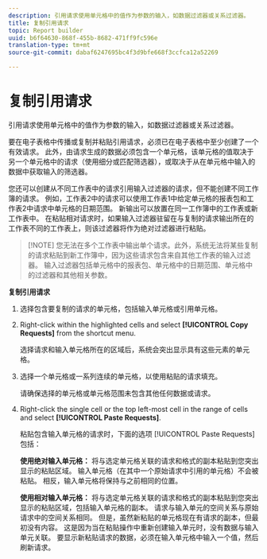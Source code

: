 ```yaml
---
description: 引用请求使用单元格中的值作为参数的输入，如数据过滤器或关系过滤器。
title: 复制引用请求
topic: Report builder
uuid: b6f64630-868f-455b-8682-471ff9fc596e
translation-type: tm+mt
source-git-commit: dabaf6247695bc4f3d9bfe668f3ccfca12a52269

---
```



# 复制引用请求

引用请求使用单元格中的值作为参数的输入，如数据过滤器或关系过滤器。

要在电子表格中传播或复制并粘贴引用请求，必须已在电子表格中至少创建了一个有效请求。 此外，由请求生成的数据必须包含一个单元格，该单元格的值取决于另一个单元格中的请求（使用细分或匹配筛选器），或取决于从在单元格中输入的数据中获取输入的筛选器。

您还可以创建从不同工作表中的请求引用输入过滤器的请求，但不能创建不同工作簿的请求。 例如，工作表2中的请求可以使用工作表1中给定单元格的报表包和工作表2中请求中单元格的日期范围。 新输出可以放置在同一工作簿中的工作表或新工作表中。 在粘贴相对请求时，如果输入过滤器驻留在与复制的请求输出所在的工作表不同的工作表上，则该过滤器将作为绝对过滤器进行粘贴。

>[!NOTE] 您无法在多个工作表中输出单个请求。此外，系统无法将某些复制的请求粘贴到新工作簿中，因为这些请求包含来自其他工作表的输入过滤器。 输入过滤器包括单元格中的报表包、单元格中的日期范围、单元格中的过滤器和其他相关参数。

**复制引用请求**

1. 选择包含要复制的请求的单元格，包括输入单元格或引用单元格。
1. Right-click within the highlighted cells and select **[!UICONTROL Copy Requests]** from the shortcut menu.

   选择请求和输入单元格所在的区域后，系统会突出显示具有这些元素的单元格。
1. 选择一个单元格或一系列连续的单元格，以使用粘贴的请求填充。

   请确保选择的单元格或单元格范围未包含其他任何数据或请求。
1. Right-click the single cell or the top left-most cell in the range of cells and select **[!UICONTROL Paste Requests]**.

   粘贴包含输入单元格的请求时，下面的选项 [!UICONTROL Paste Requests] 包括：

   **使用绝对输入单元格：** 将与选定单元格关联的请求和格式的副本粘贴到您突出显示的粘贴区域。 输入单元格（在其中一个原始请求中引用的单元格）不会被粘贴。 相反，输入单元格将保持与之前相同的位置。

   **使用相对输入单元格：** 将与选定单元格关联的请求和格式的副本粘贴到您突出显示的粘贴区域，包括输入单元格的副本。 请求与输入单元的空间关系与原始请求中的空间关系相同。 但是，虽然新粘贴的单元格现在有请求的副本，但最初没有内容。 这是因为当在粘贴操作中重新创建输入单元时，没有数据与输入单元关联。 要显示新粘贴请求的数据，必须在输入单元格中输入一个值，然后刷新请求。
